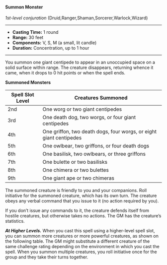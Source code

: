 #### Summon Monster
*1st-level conjuration* (Druid,Ranger,Shaman,Sorcerer,Warlock,Wizard)
___
- **Casting Time:** 1 round
- **Range:** 30 feet
- **Components:** V, S, M (a small, lit candle)
- **Duration:** Concentration, up to 1 hour
---
You summon one giant centipede to appear in an unoccupied space on a solid surface within range. The creature disappears, returning whence it came, when it drops to 0 hit points or when the spell ends.

**Summoned Monsters**

Spell Slot Level|Creatures Summoned
--------------|-----------
2nd|One worg or two giant centipedes
3rd|One death dog, two worgs, or four giant centipedes
4th|One griffon, two death dogs, four worgs, or eight giant centipedes
5th|One owlbear, two griffons, or four death dogs
6th|One basilisk, two owlbears, or three griffons
7th|One bulette or two basilisks
8th|One chimera or two bulettes
9th|One giant ape or two chimeras

The summoned creature is friendly to you and your companions. Roll initiative for the summoned creature, which has its own turn. The creature obeys any verbal command that you issue to it (no action required by you).

If you don’t issue any commands to it, the creature defends itself from hostile creatures, but otherwise takes no actions. The GM has the creature’s statistics.

***At Higher Levels.*** When you cast this spell using a higher-level spell slot, you can summon more creatures or more powerful creatures, as shown on the following table. The GM might substitute a different creature of the same challenge rating depending on the environment in which you cast the spell. When you summon multiple creatures, you roll initiative once for the group and they take their turns together.

